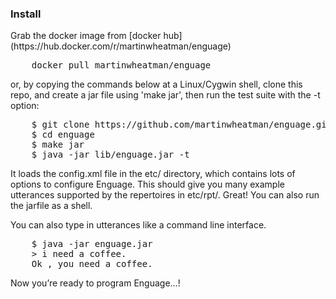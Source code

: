 <h3>Install</h3>
    Grab the docker image from [docker hub](https://hub.docker.com/r/martinwheatman/enguage)
<pre>
    docker pull martinwheatman/enguage
</pre>
    or, by copying the commands below at a Linux/Cygwin shell, clone this repo,
    and create a jar file using 'make jar', then run the test suite with the -t option:</p>
<pre>
    $ git clone https://github.com/martinwheatman/enguage.git
    $ cd enguage
    $ make jar
    $ java -jar lib/enguage.jar -t
</pre>
<p>
    It loads the config.xml file in the etc/ directory, which contains lots of options to configure Enguage.
    This should give you many example utterances supported by the repertoires in etc/rpt/.
    Great! You can also run the jarfile as a shell.
<p>
    You can also type in utterances like a command line interface.
<pre>
    $ java -jar enguage.jar
    > i need a coffee.
    Ok , you need a coffee.
</pre>
<p>
    Now you’re ready to program Enguage…!
</p>
